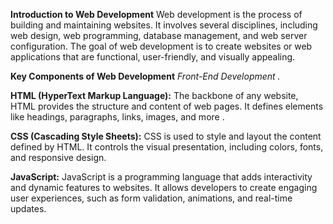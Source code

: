 **Introduction to Web Development**
Web development is the process of building and maintaining websites. It involves several disciplines, including web design, web programming, database management, and web server configuration. The goal of web development is to create websites or web applications that are functional, user-friendly, and visually appealing.

**Key Components of Web Development**
*Front-End Development  .*

**HTML (HyperText Markup Language):** The backbone of any website, HTML provides the structure and content of web pages. It defines elements like headings, paragraphs, links, images, and more .

**CSS (Cascading Style Sheets):** CSS is used to style and layout the content defined by HTML. It controls the visual presentation, including colors, fonts, and responsive design.

**JavaScript:** JavaScript is a  programming language that adds interactivity and dynamic features to websites. It allows developers to create engaging user experiences, such as form validation, animations, and real-time updates.
